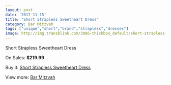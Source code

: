 ```yaml
---
layout: post
date: '2017-11-15'
title: "Short Strapless Sweetheart Dress"
category: Bar Mitzvah
tags: ["unique","short","brand","strapless","dresses"]
image: http://img.transblink.com/3086-thickbox_default/short-strapless-sweetheart-dress.jpg
---
```

Short Strapless Sweetheart Dress

On Sales: **$219.99**
<a href="https://www.transblink.com/en/bar-mitzvah/976-short-strapless-sweetheart-dress.html"><amp-img layout="responsive" width="600" height="600" src="//img.transblink.com/3086-thickbox_default/short-strapless-sweetheart-dress.jpg" alt="Short Strapless Sweetheart Dress 0" /></a>
<a href="https://www.transblink.com/en/bar-mitzvah/976-short-strapless-sweetheart-dress.html"><amp-img layout="responsive" width="600" height="600" src="//img.transblink.com/3088-thickbox_default/short-strapless-sweetheart-dress.jpg" alt="Short Strapless Sweetheart Dress 1" /></a>
<a href="https://www.transblink.com/en/bar-mitzvah/976-short-strapless-sweetheart-dress.html"><amp-img layout="responsive" width="600" height="600" src="//img.transblink.com/3087-thickbox_default/short-strapless-sweetheart-dress.jpg" alt="Short Strapless Sweetheart Dress 2" /></a>

Buy it: [Short Strapless Sweetheart Dress](https://www.transblink.com/en/bar-mitzvah/976-short-strapless-sweetheart-dress.html "Short Strapless Sweetheart Dress")

View more: [Bar Mitzvah](https://www.transblink.com/en/2-bar-mitzvah "Bar Mitzvah")